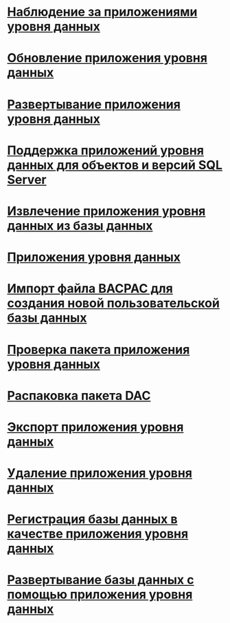 # [Наблюдение за приложениями уровня данных](monitor-data-tier-applications.md)
# [Обновление приложения уровня данных](upgrade-a-data-tier-application.md)
# [Развертывание приложения уровня данных](deploy-a-data-tier-application.md)
# [Поддержка приложений уровня данных для объектов и версий SQL Server](dac-support-for-sql-server-objects-and-versions.md)
# [Извлечение приложения уровня данных из базы данных](extract-a-dac-from-a-database.md)
# [Приложения уровня данных](data-tier-applications.md)
# [Импорт файла BACPAC для создания новой пользовательской базы данных](import-a-bacpac-file-to-create-a-new-user-database.md)
# [Проверка пакета приложения уровня данных](validate-a-dac-package.md)
# [Распаковка пакета DAC](unpack-a-dac-package.md)
# [Экспорт приложения уровня данных](export-a-data-tier-application.md)
# [Удаление приложения уровня данных](delete-a-data-tier-application.md)
# [Регистрация базы данных в качестве приложения уровня данных](register-a-database-as-a-dac.md)
# [Развертывание базы данных с помощью приложения уровня данных](deploy-a-database-by-using-a-dac.md)
